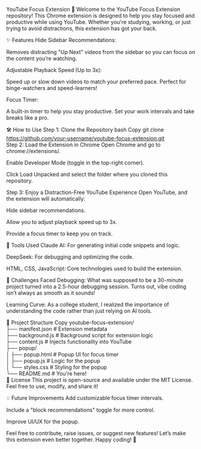 YouTube Focus Extension 🚀
Welcome to the YouTube Focus Extension repository! This Chrome extension is designed to help you stay focused and productive while using YouTube. Whether you're studying, working, or just trying to avoid distractions, this extension has got your back.

✨ Features
Hide Sidebar Recommendations:

Removes distracting "Up Next" videos from the sidebar so you can focus on the content you’re watching.

Adjustable Playback Speed (Up to 3x):

Speed up or slow down videos to match your preferred pace. Perfect for binge-watchers and speed-learners!

Focus Timer:

A built-in timer to help you stay productive. Set your work intervals and take breaks like a pro.

🛠️ How to Use
Step 1: Clone the Repository
bash
Copy
git clone https://github.com/your-username/youtube-focus-extension.git  
Step 2: Load the Extension in Chrome
Open Chrome and go to chrome://extensions/.

Enable Developer Mode (toggle in the top-right corner).

Click Load Unpacked and select the folder where you cloned this repository.

Step 3: Enjoy a Distraction-Free YouTube Experience
Open YouTube, and the extension will automatically:

Hide sidebar recommendations.

Allow you to adjust playback speed up to 3x.

Provide a focus timer to keep you on track.

🧰 Tools Used
Claude AI: For generating initial code snippets and logic.

DeepSeek: For debugging and optimizing the code.

HTML, CSS, JavaScript: Core technologies used to build the extension.

🚨 Challenges Faced
Debugging: What was supposed to be a 30-minute project turned into a 2.5-hour debugging session. Turns out, vibe coding isn’t always as smooth as it sounds!

Learning Curve: As a college student, I realized the importance of understanding the code rather than just relying on AI tools.

📂 Project Structure
Copy
youtube-focus-extension/  
├── manifest.json          # Extension metadata  
├── background.js         # Background script for extension logic  
├── content.js            # Injects functionality into YouTube  
├── popup/  
│   ├── popup.html        # Popup UI for focus timer  
│   ├── popup.js          # Logic for the popup  
│   └── styles.css        # Styling for the popup  
└── README.md             # You're here!  
📜 License
This project is open-source and available under the MIT License. Feel free to use, modify, and share it!

💡 Future Improvements
Add customizable focus timer intervals.

Include a "block recommendations" toggle for more control.

Improve UI/UX for the popup.


Feel free to contribute, raise issues, or suggest new features! Let’s make this extension even better together. Happy coding! 🚀
